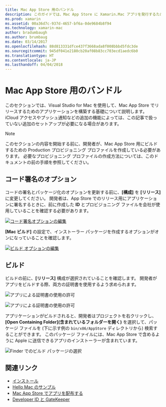 ```yaml
---
title: Mac App Store 用のバンドル
description: このガイドでは、Mac App Store に Xamarin.Mac アプリを発行するためのバンドルの手順について説明します。
ms.prod: xamarin
ms.assetid: 00a36d7c-937d-4657-bf6a-0de9684b8f94
ms.technology: xamarin-mac
author: bradumbaugh
ms.author: brumbaug
ms.date: 03/14/2017
ms.openlocfilehash: 88d813331dfce437f3668ada8f008bbbd5fdc3de
ms.sourcegitcommit: 945df041e2180cb20af08b83cc703ecd1aedc6b0
ms.translationtype: HT
ms.contentlocale: ja-JP
ms.lasthandoff: 04/04/2018
---
```

# <a name="bundle-for-mac-app-store"></a>Mac App Store 用のバンドル

このセクションでは、Visual Studio for Mac を使用して、Mac App Store でリリースするためのアプリケーションを構築する基礎について説明します。 iCloud アクセスやプッシュ通知などの追加の機能によっては、この記事で扱っていない追加のセットアップが必要になる場合があります。

> [!NOTE]
> このセクションの内容を開始する前に、開発者が、Mac App Store 用にビルドするための Production プロビジョニング プロファイルを作成している必要があります。 必要なプロビジョニング プロファイルの作成方法については、このドキュメントの前の手順を参照してください。

## <a name="code-signing-options"></a>コード署名のオプション

コードの署名とパッケージ化のオプションを更新する前に、**[構成]** を **[リリース]** に変更してください。 開発者は、App Store でのリリース用にアプリケーションに署名するときに、前に作成した **ID** とプロビジョニング ファイルを会社が使用していることを確認する必要があります。

 [![コード署名オプションの編集](bundling-images/config02.png "コード署名オプションの編集")](bundling-images/config02-large.png#lightbox)

**[Mac ビルド]** の設定で、インストーラー パッケージを作成するオプションがオンになっていることを確認します。

[![ビルド オプションの編集](bundling-images/config03.png "ビルド オプションの編集")](bundling-images/config03-large.png#lightbox)

## <a name="build"></a>ビルド

ビルドの前に、**[リリース]** 構成が選択されていることを確認します。 開発者がアプリをビルドする際、両方の証明書を使用するよう求められます。

 ![アプリによる証明書の使用の許可](bundling-images/image62.png "アプリによる証明書の使用の許可")

 ![アプリによる証明書の使用の許可](bundling-images/image63.png "アプリによる証明書の使用の許可")

アプリケーションがビルドされると、開発者はプロジェクトを右クリックし、**[Open Containing Folder]\(含まれているフォルダーを開く\)** を選択して、パッケージ ファイルを (下に示す例の `bin/x86/AppStore` ディレクトリから) 検索することができます。  このパッケージ ファイルには、Mac App Store で含めるように Apple に送信できるアプリのインストーラーが含まれています。

 ![Finder でのビルド パッケージの選択](bundling-images/image64.png "Finder でのビルド パッケージの選択")


## <a name="related-links"></a>関連リンク

- [インストール](/visualstudio/mac/installation/)
- [Hello Mac のサンプル](~/mac/get-started/hello-mac.md)
- [Mac App Store でアプリを配布する](https://developer.apple.com/devcenter/mac/checklist/)
- [Developer ID と GateKeeper](https://developer.apple.com/resources/developer-id/)
